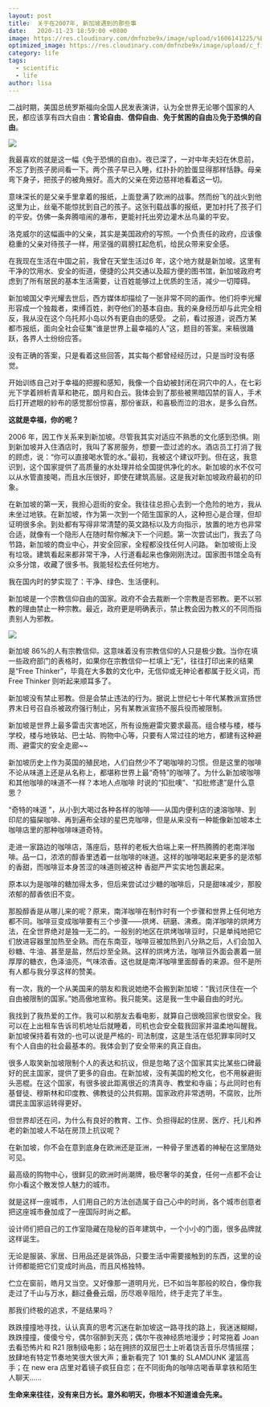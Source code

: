 ```yaml
---
layout: post
title:  关于在2007年, 新加坡遇到的那些事
date:   2020-11-23 18:59:00 +0800
image: https://res.cloudinary.com/dmfnzbe9x/image/upload/v1606141225/%E5%9B%BE%E7%89%871_mmztv8.png
optimized_image: https://res.cloudinary.com/dmfnzbe9x/image/upload/c_fill,h_171,w_325/v1606141225/%E5%9B%BE%E7%89%871_mmztv8.png
category: life
tags:
  - scientific
  - life
author: lisa
---
```



二战时期，美国总统罗斯福向全国人民发表演讲，认为全世界无论哪个国家的人民，都应该享有四大自由：**言论自由**、**信仰自由**、**免于贫困的自由**及**免于恐惧的自由**。

![](https://res.cloudinary.com/dmfnzbe9x/image/upload/v1606141541/freedom-from-fear-1943.jpg_Large_f0nbvi.jpg)

我最喜欢的就是这一幅《免于恐惧的自由》。夜已深了，一对中年夫妇在休息前，不忘了到孩子房间看一下。两个孩子早已入睡，红扑扑的脸蛋显得那样恬静。母亲弯下身子，把孩子的被角掖好。高大的父亲在旁边慈祥地看着这一切。

意味深长的是父亲手里拿着的报纸，上面登满了欧洲的战事。然而纷飞的战火到他这里为止，丝毫不能惊扰到自己的孩子。这张刊载战事的报纸，更加衬托了孩子们的平安。仿佛一条奔腾喧闹的瀑布，更能衬托出旁边灌木丛鸟巢的平安。

洛克威尔的这幅画中的父亲，其实是美国政府的写照。一个负责任的政府，应该像稳重的父亲对待孩子一样，用坚强的肩膀扛起危机，给民众带来安全感。

在我现在生活在中国之前，我曾在天堂生活过6 年，这个地方就是新加坡。这里有干净的饮用水、安全的街道，便捷的公共交通以及超方便的图书馆，新加坡政府考虑到了所有居民的基本生活需要，让百姓能够过上优质的生活，减少一切障碍。

新加坡国父李光耀去世后，西方媒体却描绘了一张非常不同的画作。他们将李光耀形容成一个独裁者，束缚百姓，剥夺他们的基本自由。我的亲身经历却与此完全相反，我从没在这个乌托邦小岛以外有更自由的感受。 之前，看过报道，说西方某都市报纸，面向全社会征集“谁是世界上最幸福的人”这，题目的答案。来稿很踊跃，各界人士纷纷应答。


没有正确的答案，只是看着这些回答，其实每个都曾经经历过，只是当时没有感觉。

开始训练自己对于幸福的把握和感知，我像一个自幼被封闭在洞穴中的人，在七彩光下学着辨析青草和艳花，朗月和白云。我体会到了那些被黑暗囚禁的盲人，手术后打开遮眼的紗布的感觉那份惊喜，那份雀跃，和喜极而泣的泪水，是多么自然。


**这就是幸福，你的呢？**

2006 年，因工作关系来到新加坡。尽管我其实对适应不熟悉的文化感到恐惧。刚到新加坡并入住酒店时，我叫了客房服务，想要一壶过滤的水。酒店员工打消了我的顾虑，说：“你可以直接喝水管的水。”最初，我被这个建议吓到。但在这，我意识到，这个国家提供了高质量的水处理并给全国提供净化的水。新加坡的水不仅可以从水管直接喝，而且水压很好，即使在建筑高层。这是我对新加坡政府最初的印象。

在新加坡的第一天，我担心逛街的安全。我往往总担心去到一个危险的地方，我从未坐过地铁。在新加坡，作为第一次到一个陌生国家的人，这种担心是合理，但却证明很多余。到处都有写得非常清楚的英文路标以及方向指示，放置的地方也非常合适，就像有一个隐形人在随时帮你解决下一个问题。第一次尝试出门，我去了乌节路，新加坡的商业中心，并安全回家，全程都没找任何人问路。
新加坡街上没有垃圾。建筑看起来都非常干净，人行道看起来也像刚刚洗过。国家图书馆全岛有众多分馆，收藏了很多书。我能轻松去任何地方。

我在国内时的梦实现了：干净、绿色、生活便利。

新加坡是一个宗教信仰自由的国家。政府不会去裁断一个宗教是否邪教。更不以邪教的理由禁止一种宗教。最近，政府更是明确表示，禁止教会因为教义的不同而指责别人为邪教。

![](https://res.cloudinary.com/dmfnzbe9x/image/upload/v1606141978/images_tbq5pq.png)

新加坡 86%的人有宗教信仰。这意味着没有宗教信仰的人只是极少数。当你在填一些政府部门的表格时，如果你在宗教信仰一栏填上“无”，往往打印出来的结果是“Free Thinker”，毕竟在大多数的文化中，无信仰或无神论者都属于贬义词，而 Free Thinker 则听起来顺耳多了。

新加坡没有禁止邪教。但是会禁止违法的行为。据说上世纪七十年代某教派宣扬世界末日号召自杀被政府强行制止，另有某教派宣扬不服兵役而被限制。

新加坡是世界上最多雷击灾害地区，所有设施避雷灾要求最高。组合楼与楼，楼与学校，楼与地铁站、巴士站、购物中心等，只要有人常过往的地方，都建有这种避雨、避雷灾的安全走廊~~

新加坡历史上作为英国的殖民地，人们自然少不了喝咖啡的习惯。但是这里的咖啡不论从味道上还是从名称上，都堪称世界上最“奇特”的咖啡了。为什么新加坡咖啡和其他咖啡的味道不一样？本地人点咖啡
时说的“扣批噢”、“扣批修逮”是什么意思？

“奇特的味道 ”，从小到大喝过各种各样的咖啡——从国内便利店的速溶咖啡、到印尼的猫屎咖啡、再到遍布全球的星巴克咖啡，但是从来没有一种能像新加坡本土咖啡店里的那种咖啡味道奇特。

走进一家路边的咖啡店，落座后，慈祥的老板大伯端上来一杯热腾腾的老南洋咖啡。品一口，浓浓的醇香里透着一丝咖啡的味道。这样的咖啡喝起来更多的是浓郁的香甜，而咖啡豆本身苦涩的味道则被这种
香甜严严实实地包裹起来。

原本以为是咖啡的糖加得太多，但后来尝试过少糖的咖啡后，只是甜味减少，那股浓郁的醇香依旧不变。

那股醇香是从哪儿来的呢？原来，南洋咖啡在制作时有一个步骤和世界上任何地方都不同。咖啡豆变成咖啡要有三个步骤——烘烤、研磨、沸煮。南洋咖啡的烘烤方法，在全世界绝对是独一无二的。一般别的地区在烘烤咖啡豆时，只是单纯地把它们放进容器里加热至全熟。而在东南亚，咖啡豆被加热到八分熟之后，人们会加入砂糖、牛油、甚至是盐，然后炒至全熟。这样的烘烤方法，咖啡豆外面会裹着一层厚厚的糖衣，色泽油亮，气味浓香。这也就是南洋咖啡里面醇香的来源。但不是所有人都与我分享这样的赞美。

有一次，我的一个从美国来的朋友和我说她绝不会搬到新加坡：“我讨厌住在一个自由被限制的国家。”她高傲地宣称。我只能笑。这是我一生中最自由的时光。


我找到了我热爱的工作。我可以和朋友去看电影，就算自己很晚回家也很安全。我可以在上出租车告诉司机地址后就睡着，司机也会安全载我回家并温柔地叫醒我。新加坡保持着有效的-也可以说是严格的-
司法制度，这是生活在低犯罪率同时又有个人自由的社会最基本的。我体会到了安全带来的真正自由。

很多人取笑新加坡限制个人的表达和抗议，但是忽略了这个国家其实比某些口碑最好的民主国家，提供了更多的自由。在新加坡，没有美国的枪文化，也不用躲避街头恶棍。在这个国家，有很多彼此距离很近的清真寺、教堂和寺庙；与此同时也有基督徒、穆斯林和印度教、佛教徒的公共假期。国家政府非常透明，不腐败，比所谓民主国家运转得更好。

但世界却还在问，为什么有良好的教育、工作、负担得起的住房、医疗、托儿和养老的新加坡人不站在房顶上抗议呢？

在新加坡，你不会在意到底身在欧洲还是亚洲，一种骨子里透着的神秘在这里随处可见。

最高级的购物中心，很鲜见的欧洲时尚潮牌，极尽奢华的美食，任何一点都不会让你小看这个散发惊人魅力的城市。

就是这样一座城市，人们用自己的方法创造属于自己心中的时尚，各个城市创意者把这座城市叠加成了一座国际时尚之都。

设计师们把自己的工作室隐藏在隐秘的百年建筑中，一个小小的门面，很多品牌就这样诞生。

无论是服装、家居、日用品还是装饰品，只要生活中需要接触到的东西，这里的设计师都能把它们变成时尚品，而且风格独特。

伫立在窗前，皓月又当空。又好像那一道明月光，已不如当年那般的皎白，像你我走过了千山与万水，翻过叠叠云烟，历尽艰辛阻险，终于走完了半生。

那我们终极的追求，不是结果吗？

跌跌撞撞地寻找，认认真真的思考沉迷在新加坡这一路寻找的路上，我迷迷糊糊，跌跌撞撞，傻傻兮兮，偶尔宿醉到天亮；偶尔午夜神经质地漫步；时常拖着 Joan 去看恐怖片和 R21 限制级电影；站在拥挤的双层巴士上听着饶舌音乐尽情摇摆；放肆地有特定节奏地笑很大很大声；重新看完了 101 集的 SLAMDUNK 灌篮高手；在 new era 店里对着镜子疯狂自恋；在不同街角的咖啡店喝香草拿铁和陌生人聊天......

**生命来来往往，没有来日方长。意外和明天，你根本不知道谁会先来。**





